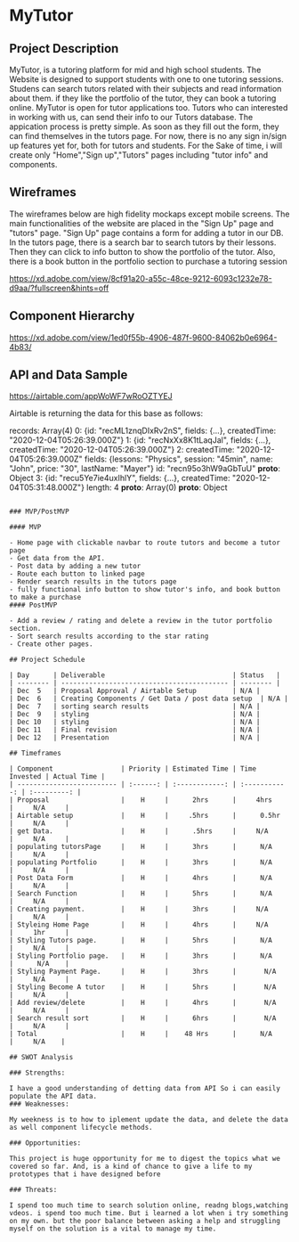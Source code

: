# MyTutor



## Project Description

MyTutor, is a tutoring platform for mid and high school students. The Website is designed to support students with one to one tutoring sessions. Studens can search tutors related with their subjects and read information about them. if they like the portfolio of the tutor, they can book a tutoring online. MyTutor is open for tutor applications too. Tutors who can interested in working with us, can send their info to our Tutors database. The appication process is pretty simple. As soon as they fill out the form, they can find themselves in the tutors page. For now, there is no any sign in/sign up features yet for, both for tutors and students. For the Sake of time, i will create only "Home","Sign up","Tutors" pages including "tutor info" and components. 

## Wireframes

The wireframes below are high fidelity mockaps except mobile screens. The main functionalities of the website are placed in the "Sign Up" page and "tutors" page. "Sign Up" page contains a form for adding a tutor in our DB. In the tutors page, there is a search bar to search tutors by their lessons. Then they can click to info button to show the portfolio of the tutor. Also, there is a book button in the portfolio section to purchase a tutoring session

https://xd.adobe.com/view/8cf91a20-a55c-48ce-9212-6093c1232e78-d9aa/?fullscreen&hints=off

## Component Hierarchy

https://xd.adobe.com/view/1ed0f55b-4906-487f-9600-84062b0e6964-4b83/

## API and Data Sample

https://airtable.com/appWoWF7wRoOZTYEJ


Airtable is returning the data for this base as follows:

records: Array(4)
0: {id: "recML1znqDIxRv2nS", fields: {…}, createdTime: "2020-12-04T05:26:39.000Z"}
1: {id: "recNxXx8K1tLaqJal", fields: {…}, createdTime: "2020-12-04T05:26:39.000Z"}
2:
createdTime: "2020-12-04T05:26:39.000Z"
fields: {lessons: "Physics", session: "45min", name: "John", price: "30", lastName: "Mayer"}
id: "recn95o3hW9aGbTuU"
__proto__: Object
3: {id: "recu5Ye7ie4uxIhlY", fields: {…}, createdTime: "2020-12-04T05:31:48.000Z"}
length: 4
__proto__: Array(0)
__proto__: Object

```

### MVP/PostMVP

#### MVP

- Home page with clickable navbar to route tutors and become a tutor page
- Get data from the API.
- Post data by adding a new tutor
- Route each button to linked page
- Render search results in the tutors page
- fully functional info button to show tutor's info, and book button to make a purchase
#### PostMVP

- Add a review / rating and delete a review in the tutor portfolio section.
- Sort search results according to the star rating
- Create other pages.

## Project Schedule

| Day      | Deliverable                                | Status   |
| -------- | ------------------------------------------ | -------- |
| Dec  5   | Proposal Approval / Airtable Setup         | N/A |
| Dec  6   | Creating Components / Get Data / post data setup  | N/A |
| Dec  7   | sorting search results                     | N/A |
| Dec  9   | styling                                    | N/A |
| Dec 10   | styling                                    | N/A |
| Dec 11   | Final revision                             | N/A |
| Dec 12   | Presentation                               | N/A |

## Timeframes

| Component                 | Priority | Estimated Time | Time Invested | Actual Time |
| ------------------------- | :------: | :------------: | :-----------: | :---------: |
| Proposal                  |    H     |      2hrs      |     4hrs      |     N/A     |
| Airtable setup            |    H     |     .5hrs      |      0.5hr    |     N/A     |
| get Data.                 |    H     |      .5hrs     |     N/A       |     N/A     |
| populating tutorsPage     |    H     |      3hrs      |      N/A      |     N/A     |
| populating Portfolio      |    H     |      3hrs      |      N/A      |     N/A     |
| Post Data Form            |    H     |      4hrs      |      N/A      |     N/A     |
| Search Function           |    H     |      5hrs      |      N/A      |     N/A     |
| Creating payment.         |    H     |      3hrs      |     N/A       |     N/A     |
| Styleing Home Page        |    H     |      4hrs      |     N/A       |     1hr     |
| Styling Tutors page.      |    H     |      5hrs      |      N/A      |     N/A     |
| Styling Portfolio page.   |    H     |      3hrs      |      N/A      |      N/A    |
| Styling Payment Page.     |    H     |      3hrs      |       N/A     |     N/A     |
| Styling Become A tutor    |    H     |      5hrs      |       N/A     |     N/A     |
| Add review/delete         |    H     |      4hrs      |       N/A     |     N/A     |
| Search result sort        |    H     |      6hrs      |       N/A     |     N/A     |
| Total                     |    H     |    48 Hrs      |      N/A      |     N/A    |

## SWOT Analysis

### Strengths:

I have a good understanding of detting data from API So i can easily populate the API data. 
### Weaknesses:

My weekness is to how to iplement update the data, and delete the data as well component lifecycle methods. 

### Opportunities:

This project is huge opportunity for me to digest the topics what we covered so far. And, is a kind of chance to give a life to my prototypes that i have designed before

### Threats:

I spend too much time to search solution online, readng blogs,watching vdeos. i spend too much time. But i learned a lot when i try something on my own. but the poor balance between asking a help and struggling myself on the solution is a vital to manage my time. 
